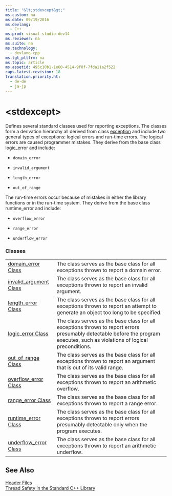 ```yaml
---
title: "&lt;stdexcept&gt;"
ms.custom: na
ms.date: 09/19/2016
ms.devlang: 
  - C++
ms.prod: visual-studio-dev14
ms.reviewer: na
ms.suite: na
ms.technology: 
  - devlang-cpp
ms.tgt_pltfrm: na
ms.topic: article
ms.assetid: 495c10b1-1e60-4514-9f8f-7fda11a2f522
caps.latest.revision: 18
translation.priority.ht: 
  - de-de
  - ja-jp
---
```

# &lt;stdexcept&gt;
Defines several standard classes used for reporting exceptions. The classes form a derivation hierarchy all derived from class [exception](../vs140/exception-Class.md) and include two general types of exceptions: logical errors and run-time errors. The logical errors are caused programmer mistakes. They derive from the base class logic_error and include:  
  
-   `domain_error`  
  
-   `invalid_argument`  
  
-   `length_error`  
  
-   `out_of_range`  
  
 The run-time errors occur because of mistakes in either the library functions or in the run-time system. They derive from the base class runtime_error and include:  
  
-   `overflow_error`  
  
-   `range_error`  
  
-   `underflow_error`  
  
### Classes  
  
|||  
|-|-|  
|[domain_error Class](../vs140/domain_error-Class.md)|The class serves as the base class for all exceptions thrown to report a domain error.|  
|[invalid_argument Class](../vs140/invalid_argument-Class.md)|The class serves as the base class for all exceptions thrown to report an invalid argument.|  
|[length_error Class](../vs140/length_error-Class.md)|The class serves as the base class for all exceptions thrown to report an attempt to generate an object too long to be specified.|  
|[logic_error Class](../vs140/logic_error-Class.md)|The class serves as the base class for all exceptions thrown to report errors presumably detectable before the program executes, such as violations of logical preconditions.|  
|[out_of_range Class](../vs140/out_of_range-Class.md)|The class serves as the base class for all exceptions thrown to report an argument that is out of its valid range.|  
|[overflow_error Class](../vs140/overflow_error-Class.md)|The class serves as the base class for all exceptions thrown to report an arithmetic overflow.|  
|[range_error Class](../vs140/range_error-Class.md)|The class serves as the base class for all exceptions thrown to report a range error.|  
|[runtime_error Class](../vs140/runtime_error-Class.md)|The class serves as the base class for all exceptions thrown to report errors presumably detectable only when the program executes.|  
|[underflow_error Class](../vs140/underflow_error-Class.md)|The class serves as the base class for all exceptions thrown to report an arithmetic underflow.|  
  
## See Also  
 [Header Files](../vs140/C---Standard-Library-Header-Files.md)   
 [Thread Safety in the Standard C++ Library](../vs140/Thread-Safety-in-the-C---Standard-Library.md)
